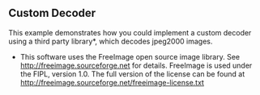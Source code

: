 ##  Custom Decoder 

This example demonstrates how you could implement a custom decoder using a third party library*, which decodes jpeg2000 images. 

* This software uses the FreeImage open source image library. See http://freeimage.sourceforge.net for details.
FreeImage is used under the FIPL, version 1.0. The full version of the license can be found at http://freeimage.sourceforge.net/freeimage-license.txt

[//]: <keywords: image,jpeg,jpg,2000,jpx>